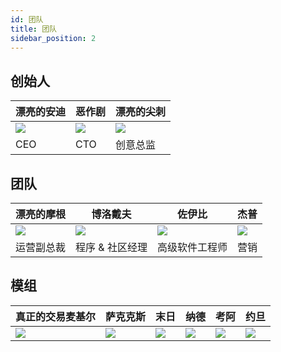 ```yaml
---
id: 团队
title: 团队
sidebar_position: 2
---
```


## 创始人

| 漂亮的安迪                   | 恶作剧                  | 漂亮的尖刺                    |
| ----------------------- | -------------------- | ------------------------ |
| ![](/img/NiftyAndy.png) | ![](/img/snarfy.png) | ![](/img/NiftySpike.png) |
| CEO                     | CTO                  | 创意总监                     |

## 团队

| 漂亮的摩根                     | 博洛戴夫               | 佐伊比                 | 杰普                  |
| ------------------------- | ------------------ | ------------------- | ------------------- |
| ![](/img/NiftyMorgan.png) | ![](/img/bolo.png) | ![](/img/zoiby.png) | ![](/img/jeppe.png) |
| 运营副总裁                     | 程序 & 社区经理          | 高级软件工程师             | 营销                  |

## 模组

| 真正的交易麦基尔               | 萨克克斯               | 末日                  | 纳德                 | 考阿                | 约旦                   |
| ---------------------- | ------------------ | ------------------- | ------------------ | ----------------- | -------------------- |
| ![](/img/realdeal.png) | ![](/img/sacx.png) | ![](/img/doomy.png) | ![](/img/nard.png) | ![](/img/koa.png) | ![](/img/jordan.png) |
